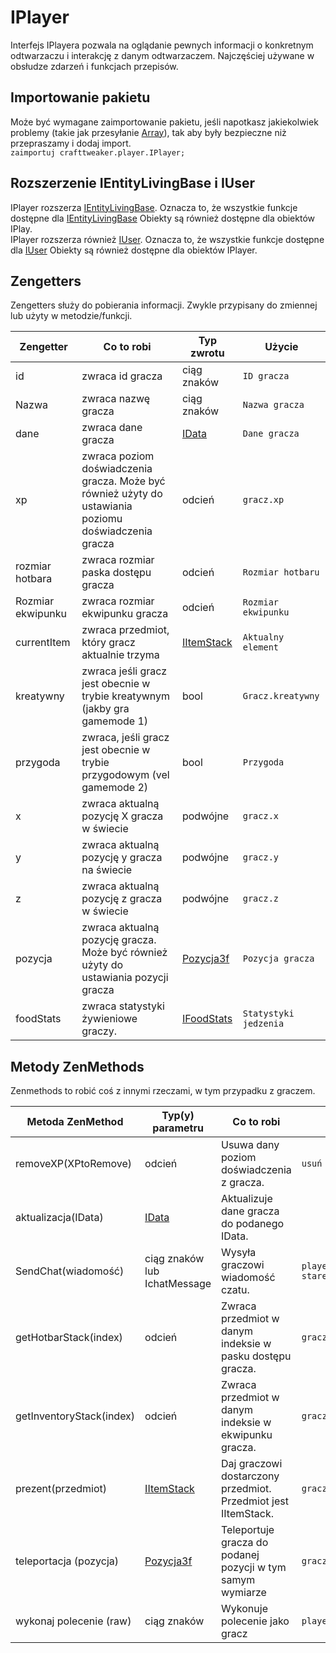# IPlayer

Interfejs IPlayera pozwala na oglądanie pewnych informacji o konkretnym odtwarzaczu i interakcję z danym odtwarzaczem. Najczęściej używane w obsłudze zdarzeń i funkcjach przepisów.

## Importowanie pakietu

Może być wymagane zaimportowanie pakietu, jeśli napotkasz jakiekolwiek problemy (takie jak przesyłanie [Array](/AdvancedFunctions/Arrays_and_Loops/)), tak aby były bezpieczne niż przepraszamy i dodaj import.  
`zaimportuj crafttweaker.player.IPlayer;`

## Rozszerzenie IEntityLivingBase i IUser

IPlayer rozszerza [IEntityLivingBase](/Vanilla/Entities/IEntityLivingBase/). Oznacza to, że wszystkie funkcje dostępne dla [IEntityLivingBase](/Vanilla/Entities/IEntityLivingBase/) Obiekty są również dostępne dla obiektów IPlay.  
IPlayer rozszerza również [IUser](/Vanilla/Players/IUser/). Oznacza to, że wszystkie funkcje dostępne dla [IUser](/Vanilla/Players/IUser/) Obiekty są również dostępne dla obiektów IPlayer.

## Zengetters

Zengetters służy do pobierania informacji. Zwykle przypisany do zmiennej lub użyty w metodzie/funkcji.

| Zengetter         | Co to robi                                                                                            | Typ zwrotu                                 | Użycie                |
| ----------------- | ----------------------------------------------------------------------------------------------------- | ------------------------------------------ | --------------------- |
| id                | zwraca id gracza                                                                                      | ciąg znaków                                | `ID gracza`           |
| Nazwa             | zwraca nazwę gracza                                                                                   | ciąg znaków                                | `Nazwa gracza`        |
| dane              | zwraca dane gracza                                                                                    | [IData](/Vanilla/Data/IData/)              | `Dane gracza`         |
| xp                | zwraca poziom doświadczenia gracza. Może być również użyty do ustawiania poziomu doświadczenia gracza | odcień                                     | `gracz.xp`            |
| rozmiar hotbara   | zwraca rozmiar paska dostępu gracza                                                                   | odcień                                     | `Rozmiar hotbaru`     |
| Rozmiar ekwipunku | zwraca rozmiar ekwipunku gracza                                                                       | odcień                                     | `Rozmiar ekwipunku`   |
| currentItem       | zwraca przedmiot, który gracz aktualnie trzyma                                                        | [IItemStack](/Vanilla/Items/IItemStack/)   | `Aktualny element`    |
| kreatywny         | zwraca jeśli gracz jest obecnie w trybie kreatywnym (jakby gra gamemode 1)                            | bool                                       | `Gracz.kreatywny`     |
| przygoda          | zwraca, jeśli gracz jest obecnie w trybie przygodowym (vel gamemode 2)                                | bool                                       | `Przygoda`            |
| x                 | zwraca aktualną pozycję X gracza w świecie                                                            | podwójne                                   | `gracz.x`             |
| y                 | zwraca aktualną pozycję y gracza na świecie                                                           | podwójne                                   | `gracz.y`             |
| z                 | zwraca aktualną pozycję z gracza w świecie                                                            | podwójne                                   | `gracz.z`             |
| pozycja           | zwraca aktualną pozycję gracza. Może być również użyty do ustawiania pozycji gracza                   | [Pozycja3f](/Vanilla/Utils/Position3f/)    | `Pozycja gracza`      |
| foodStats         | zwraca statystyki żywieniowe graczy.                                                                  | [IFoodStats](/Vanilla/Players/IFoodStats/) | `Statystyki jedzenia` |

## Metody ZenMethods

Zenmethods to robić coś z innymi rzeczami, w tym przypadku z graczem.

| Metoda ZenMethod         | Typ(y) parametru                         | Co to robi                                                     | Przykład                                                 |
| ------------------------ | ---------------------------------------- | -------------------------------------------------------------- | -------------------------------------------------------- |
| removeXP(XPtoRemove)     | odcień                                   | Usuwa dany poziom doświadczenia z gracza.                      | `usuń XP(1)`                                             |
| aktualizacja(IData)      | [IData](/Vanilla/Data/IData/)            | Aktualizuje dane gracza do podanego IData.                     |                                                          |
| SendChat(wiadomość)      | ciąg znaków lub IchatMessage             | Wysyła graczowi wiadomość czatu.                               | `player.sendChat ("Witaj mojemu staremu przyjacielowi")` |
| getHotbarStack(index)    | odcień                                   | Zwraca przedmiot w danym indeksie w pasku dostępu gracza.      | `gracz.getHotbarStack(3)`                                |
| getInventoryStack(index) | odcień                                   | Zwraca przedmiot w danym indeksie w ekwipunku gracza.          | `gracz.getInventoryStack(3)`                             |
| prezent(przedmiot)       | [IItemStack](/Vanilla/Items/IItemStack/) | Daj graczowi dostarczony przedmiot. Przedmiot jest IItemStack. | `gracz.give(<minecraft:gold_ingot>)`               |
| teleportacja (pozycja)   | [Pozycja3f](/Vanilla/Utils/Position3f/)  | Teleportuje gracza do podanej pozycji w tym samym wymiarze     | `gracz.teleport(pozycja)`                                |
| wykonaj polecenie (raw)  | ciąg znaków                              | Wykonuje polecenie jako gracz                                  | `player.executeCommand("kill")`                          |